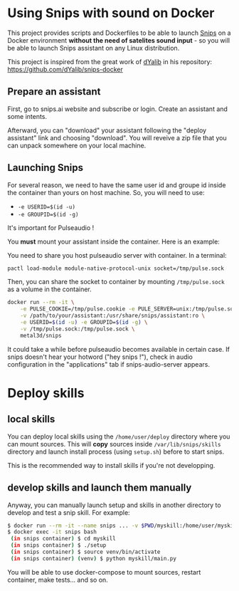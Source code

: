 # Using Snips with sound on Docker

This project provides scripts and Dockerfiles to be able to launch [Snips](https://snips.ai/) on a Docker environment **without the need of satelites sound input** - so you will be able to launch Snips assistant on any Linux distribution.

This project is inspired from the great work of [dYalib](https://github.com/dYalib) in his repository: https://github.com/dYalib/snips-docker

## Prepare an assistant

First, go to snips.ai website and subscribe or login. Create an assistant and some intents.

Afterward, you can "download" your assistant following the "deploy assistant" link and choosing "download". You will reveive a zip file that you can unpack somewhere on your local machine.

## Launching Snips

For several reason, we need to have the same user id and groupe id inside the container than yours on host machine. So, you will need to use:

- `-e USERID=$(id -u)`
- `-e GROUPID=$(id -g)`

It's important for Pulseaudio !

You **must** mount your assistant inside the container. Here is an example:

You need to share you host pulseaudio server with container. In a terminal:

```bash
pactl load-module module-native-protocol-unix socket=/tmp/pulse.sock
```

Then, you can share the socket to container by mounting `/tmp/pulse.sock` as a volume in the container.

```bash
docker run --rm -it \
    -e PULSE_COOKIE=/tmp/pulse.cookie -e PULE_SERVER=unix:/tmp/pulse.sock \
    -v /path/to/your/assistant:/usr/share/snips/assistant:ro \
    -e USERID=$(id -u) -e GROUPID=$(id -g) \
    -v /tmp/pulse.sock:/tmp/pulse.sock \
    metal3d/snips
```

It could take a while before pulseaudio becomes available in certain case. If snips doesn't hear your hotword ("hey snips !"), check in audio configuration in the "applications" tab if snips-audio-server appears.


# Deploy skills

## local skills
You can deploy local skills using the `/home/user/deploy` directory where you can mount sources. This will **copy** sources inside `/var/lib/snips/skills` directory and launch install process (using `setup.sh`) before to start snips.

This is the recommended way to install skills if you're not developping.

## develop skills and launch them manually
Anyway, you can manually launch setup and skills in another directory to develop and test a snip skill. For example:

```bash
$ docker run --rm -it --name snips ... -v $PWD/myskill:/home/user/myskill
$ docker exec -it snips bash
 (in snips container) $ cd myskill
 (in snips container) $ ./setup
 (in snips container) $ source venv/bin/activate
 (in snips container) (venv) $ python myskill/main.py
```

You will be able to use docker-compose to mount sources, restart container, make tests... and so on.


